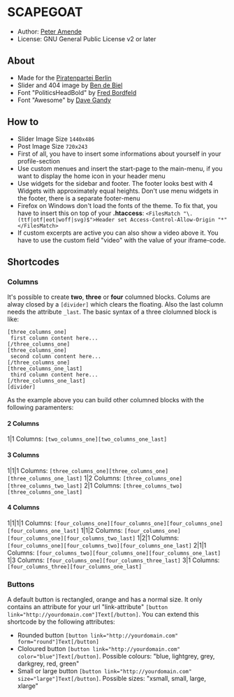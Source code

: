 # SCAPEGOAT

* Author: [Peter Amende](http://zutrinken.com/)
* License: GNU General Public License v2 or later

## About

* Made for the [Piratenpartei Berlin](http://berlin.piratenpartei.de/)
* Slider and 404 image by [Ben de Biel](http://www.bendebiel.com/)
* Font "PoliticsHeadBold" by [Fred Bordfeld](http://kaklotter.de/)
* Font "Awesome" by [Dave Gandy](http://fontawesome.io/)


## How to

* Slider Image Size ```1440x486```
* Post Image Size ```720x243```
* First of all, you have to insert some informations about yourself in your profile-section
* Use custom menues and insert the start-page to the main-menu, if you want to display the home icon in your header menu
* Use widgets for the sidebar and footer. The footer looks best with 4 Widgets with approximately equal heights. Don't use menu widgets in the footer, there is a separate footer-menu
* Firefox on Windows don't load the fonts of the theme. To fix that, you have to insert this on top of your **.htaccess**:
```<FilesMatch "\.(ttf|otf|eot|woff|svg)$">Header set Access-Control-Allow-Origin "*"</FilesMatch>```
* If custom excerpts are active you can also show a video above it. You have to use the custom field "video" with the value of your iframe-code.

## Shortcodes

### Columns

It's possible to create **two**, **three** or **four** columned blocks. Colums are alway closed by a ````[divider]```` which clears the floating. Also the last column needs the attribute ````_last````. The basic syntax of a three clolumned block is like:

	[three_columns_one]
	 first column content here...
	[/three_columns_one]
	[three_columns_one]
	 second column content here...
	[/three_columns_one]
	[three_columns_one_last]
	 third column content here...
	[/three_columns_one_last]
	[divider]

As the example above you can build other columned blocks with the following paramenters:

#### 2 Columns

1|1 Columns:		````[two_columns_one][two_columns_one_last]````

#### 3 Columns

1|1|1 Columns:	````[three_columns_one][three_columns_one][three_columns_one_last]````
1|2 Columns:		````[three_columns_one][three_columns_two_last]````
2|1 Columns:		````[three_columns_two][three_columns_one_last]````

#### 4 Columns

1|1|1|1 Columns:	````[four_columns_one][four_columns_one][four_columns_one][four_columns_one_last]````
1|1|2 Columns:	````[four_columns_one][four_columns_one][four_columns_two_last]````
1|2|1 Columns:	````[four_columns_one][four_columns_two][four_columns_one_last]````
2|1|1 Columns:	````[four_columns_two][four_columns_one][four_columns_one_last]````
1|3 Columns:		````[four_columns_one][four_columns_three_last]````
3|1 Columns:		````[four_columns_three][four_columns_one_last]````

### Buttons

A default button is rectangled, orange and has a normal size. It only contains an attribute for your url "link-attribute" ````[button link="http://yourdomain.com"]Text[/button]````. You can extend this shortcode by the following attributes:

* Rounded button ````[button link="http://yourdomain.com" form="round"]Text[/button]````
* Cloloured button ````[button link="http://yourdomain.com" color="blue"]Text[/button]````. Possible colours: "blue, lightgrey, grey, darkgrey, red, green"
* Small or large button ````[button link="http://yourdomain.com" size="large"]Text[/button]````. Possible sizes: "xsmall, small, large, xlarge"

